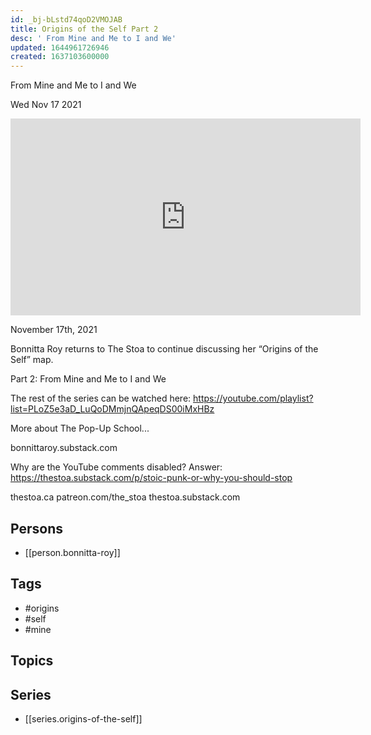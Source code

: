 ```yaml
---
id: _bj-bLstd74qoD2VMOJAB
title: Origins of the Self Part 2
desc: ' From Mine and Me to I and We'
updated: 1644961726946
created: 1637103600000
---
```



 From Mine and Me to I and We

Wed Nov 17 2021

<iframe width="560" height="315" src="https://www.youtube.com/embed/-dJaUEa02Fo" title="Origins of the Self Part 2: From Mine and Me to I and We w/ Bonnitta Roy" frameborder="0" allow="accelerometer; autoplay; clipboard-write; encrypted-media; gyroscope; picture-in-picture" allowfullscreen ></iframe>

November 17th, 2021

Bonnitta Roy returns to The Stoa to continue discussing her “Origins of the Self” map.

Part 2: From Mine and Me to I and We

The rest of the series can be watched here: https://youtube.com/playlist?list=PLoZ5e3aD_LuQoDMmjnQApeqDS00iMxHBz

More about The Pop-Up School...

bonnittaroy.substack.com

Why are the YouTube comments disabled? Answer: https://thestoa.substack.com/p/stoic-punk-or-why-you-should-stop

thestoa.ca
patreon.com/the_stoa
thestoa.substack.com

## Persons

- [[person.bonnitta-roy]]

## Tags

- #origins
- #self
- #mine

## Topics



## Series

- [[series.origins-of-the-self]]

